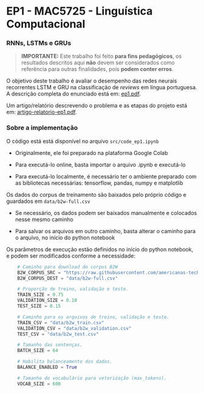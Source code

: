 # EP1 - MAC5725 - Linguística Computacional

### RNNs, LSTMs e GRUs

> **IMPORTANTE:**  Este trabalho foi feito **para fins pedagógicos**, os resultados descritos aqui **não** devem ser considerados como referência para outras finalidades, pois **podem conter erros**.

O objetivo deste trabalho é avaliar o desempenho das redes neurais recorrentes LSTM e GRU na classificação de *reviews* em língua portuguesa. A descrição completa do enunciado está em: [ep1.pdf](ep1.pdf).

Um artigo/relatório descrevendo o problema e as etapas do projeto está em: [artigo-relatorio-ep1.pdf](artigo-relatorio-ep1.pdf).

### Sobre a implementação

O código está está disponível no arquivo `src/code_ep1.ipynb`

- Originalmente, ele foi preparado na plataforma Google Colab

- Para executá-lo online, basta importar o arquivo .ipynb e executá-lo

- Para executá-lo localmente, é necessário ter o ambiente preparado com as bibliotecas necessárias: tensorflow, pandas, numpy e matplotlib

Os dados do corpus de treinamento são baixados pelo próprio código e guardados em `data/b2w-full.csv`

- Se necessário, os dados podem ser baixados manualmente e colocados nesse mesmo caminho

- Para salvar os arquivos em outro caminho, basta alterar o caminho para o arquivo, no início do python notebook

Os parâmetros de execução estão definidos no início do python notebook, e podem ser modificados conforme a necessidade:

```python
    # Caminho para download do corpus B2W
    B2W_CORPUS_SRC = "https://raw.githubusercontent.com/americanas-tech/b2w-reviews01/main/B2W-Reviews01.csv"
    B2W_CORPUS_DEST = "data/b2w-full.csv"

    # Proporção de treino, validação e teste.
    TRAIN_SIZE = 0.75
    VALIDATION_SIZE = 0.10
    TEST_SIZE = 0.15

    # Caminho para os arquivos de treino, validação e teste.
    TRAIN_CSV = "data/b2w_train.csv"
    VALIDATION_CSV = "data/b2w_validation.csv"
    TEST_CSV = "data/b2w_test.csv"

    # Tamanho das sentenças.
    BATCH_SIZE = 64

    # Habilita balanceamento dos dados.
    BALANCE_ENABLED = True

    # Tamanho do vocabulário para vetorização (max_tokens).
    VOCAB_SIZE = 600
```



